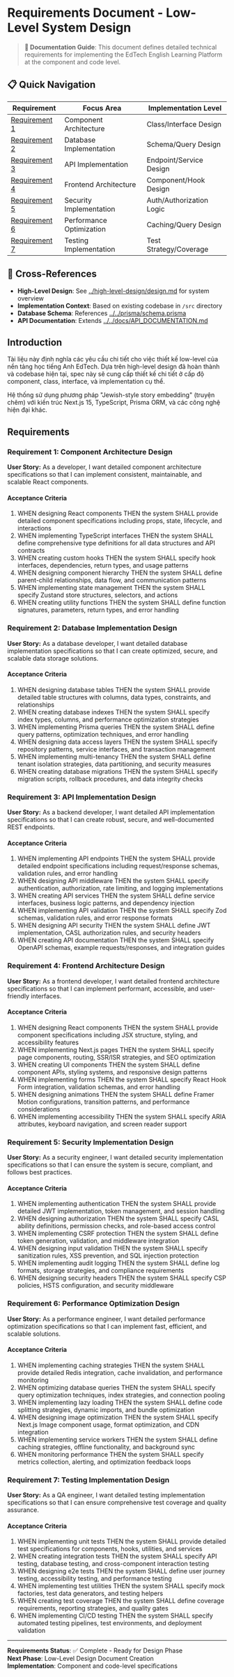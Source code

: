 # Requirements Document - Low-Level System Design

> **📖 Documentation Guide**: This document defines detailed technical requirements for implementing the EdTech English Learning Platform at the component and code level.

## 📋 Quick Navigation

| Requirement                     | Focus Area               | Implementation Level     |
| ------------------------------- | ------------------------ | ------------------------ |
| [Requirement 1](#requirement-1) | Component Architecture   | Class/Interface Design   |
| [Requirement 2](#requirement-2) | Database Implementation  | Schema/Query Design      |
| [Requirement 3](#requirement-3) | API Implementation       | Endpoint/Service Design  |
| [Requirement 4](#requirement-4) | Frontend Architecture    | Component/Hook Design    |
| [Requirement 5](#requirement-5) | Security Implementation  | Auth/Authorization Logic |
| [Requirement 6](#requirement-6) | Performance Optimization | Caching/Query Design     |
| [Requirement 7](#requirement-7) | Testing Implementation   | Test Strategy/Coverage   |

## 🔗 Cross-References

- **High-Level Design**: See [../high-level-design/design.md](../high-level-design/design.md) for system overview
- **Implementation Context**: Based on existing codebase in `/src` directory
- **Database Schema**: References [../../prisma/schema.prisma](../../prisma/schema.prisma)
- **API Documentation**: Extends [../../docs/API_DOCUMENTATION.md](../../docs/API_DOCUMENTATION.md)

## Introduction

Tài liệu này định nghĩa các yêu cầu chi tiết cho việc thiết kế low-level của nền tảng học tiếng Anh EdTech. Dựa trên high-level design đã hoàn thành và codebase hiện tại, spec này sẽ cung cấp thiết kế chi tiết ở cấp độ component, class, interface, và implementation cụ thể.

Hệ thống sử dụng phương pháp "Jewish-style story embedding" (truyện chêm) với kiến trúc Next.js 15, TypeScript, Prisma ORM, và các công nghệ hiện đại khác.

## Requirements

### Requirement 1: Component Architecture Design

**User Story:** As a developer, I want detailed component architecture specifications so that I can implement consistent, maintainable, and scalable React components.

#### Acceptance Criteria

1. WHEN designing React components THEN the system SHALL provide detailed component specifications including props, state, lifecycle, and interactions
2. WHEN implementing TypeScript interfaces THEN the system SHALL define comprehensive type definitions for all data structures and API contracts
3. WHEN creating custom hooks THEN the system SHALL specify hook interfaces, dependencies, return types, and usage patterns
4. WHEN designing component hierarchy THEN the system SHALL define parent-child relationships, data flow, and communication patterns
5. WHEN implementing state management THEN the system SHALL specify Zustand store structures, selectors, and actions
6. WHEN creating utility functions THEN the system SHALL define function signatures, parameters, return types, and error handling

### Requirement 2: Database Implementation Design

**User Story:** As a database developer, I want detailed database implementation specifications so that I can create optimized, secure, and scalable data storage solutions.

#### Acceptance Criteria

1. WHEN designing database tables THEN the system SHALL provide detailed table structures with columns, data types, constraints, and relationships
2. WHEN creating database indexes THEN the system SHALL specify index types, columns, and performance optimization strategies
3. WHEN implementing Prisma queries THEN the system SHALL define query patterns, optimization techniques, and error handling
4. WHEN designing data access layers THEN the system SHALL specify repository patterns, service interfaces, and transaction management
5. WHEN implementing multi-tenancy THEN the system SHALL define tenant isolation strategies, data partitioning, and security measures
6. WHEN creating database migrations THEN the system SHALL specify migration scripts, rollback procedures, and data integrity checks

### Requirement 3: API Implementation Design

**User Story:** As a backend developer, I want detailed API implementation specifications so that I can create robust, secure, and well-documented REST endpoints.

#### Acceptance Criteria

1. WHEN implementing API endpoints THEN the system SHALL provide detailed endpoint specifications including request/response schemas, validation rules, and error handling
2. WHEN designing API middleware THEN the system SHALL specify authentication, authorization, rate limiting, and logging implementations
3. WHEN creating API services THEN the system SHALL define service interfaces, business logic patterns, and dependency injection
4. WHEN implementing API validation THEN the system SHALL specify Zod schemas, validation rules, and error response formats
5. WHEN designing API security THEN the system SHALL define JWT implementation, CASL authorization rules, and security headers
6. WHEN creating API documentation THEN the system SHALL specify OpenAPI schemas, example requests/responses, and integration guides

### Requirement 4: Frontend Architecture Design

**User Story:** As a frontend developer, I want detailed frontend architecture specifications so that I can implement performant, accessible, and user-friendly interfaces.

#### Acceptance Criteria

1. WHEN designing React components THEN the system SHALL provide component specifications including JSX structure, styling, and accessibility features
2. WHEN implementing Next.js pages THEN the system SHALL specify page components, routing, SSR/ISR strategies, and SEO optimization
3. WHEN creating UI components THEN the system SHALL define component APIs, styling systems, and responsive design patterns
4. WHEN implementing forms THEN the system SHALL specify React Hook Form integration, validation schemas, and error handling
5. WHEN designing animations THEN the system SHALL define Framer Motion configurations, transition patterns, and performance considerations
6. WHEN implementing accessibility THEN the system SHALL specify ARIA attributes, keyboard navigation, and screen reader support

### Requirement 5: Security Implementation Design

**User Story:** As a security engineer, I want detailed security implementation specifications so that I can ensure the system is secure, compliant, and follows best practices.

#### Acceptance Criteria

1. WHEN implementing authentication THEN the system SHALL provide detailed JWT implementation, token management, and session handling
2. WHEN designing authorization THEN the system SHALL specify CASL ability definitions, permission checks, and role-based access control
3. WHEN implementing CSRF protection THEN the system SHALL define token generation, validation, and middleware integration
4. WHEN designing input validation THEN the system SHALL specify sanitization rules, XSS prevention, and SQL injection protection
5. WHEN implementing audit logging THEN the system SHALL define log formats, storage strategies, and compliance requirements
6. WHEN designing security headers THEN the system SHALL specify CSP policies, HSTS configuration, and security middleware

### Requirement 6: Performance Optimization Design

**User Story:** As a performance engineer, I want detailed performance optimization specifications so that I can implement fast, efficient, and scalable solutions.

#### Acceptance Criteria

1. WHEN implementing caching strategies THEN the system SHALL provide detailed Redis integration, cache invalidation, and performance monitoring
2. WHEN optimizing database queries THEN the system SHALL specify query optimization techniques, index strategies, and connection pooling
3. WHEN implementing lazy loading THEN the system SHALL define code splitting strategies, dynamic imports, and bundle optimization
4. WHEN designing image optimization THEN the system SHALL specify Next.js Image component usage, format optimization, and CDN integration
5. WHEN implementing service workers THEN the system SHALL define caching strategies, offline functionality, and background sync
6. WHEN monitoring performance THEN the system SHALL specify metrics collection, alerting, and optimization feedback loops

### Requirement 7: Testing Implementation Design

**User Story:** As a QA engineer, I want detailed testing implementation specifications so that I can ensure comprehensive test coverage and quality assurance.

#### Acceptance Criteria

1. WHEN implementing unit tests THEN the system SHALL provide detailed test specifications for components, hooks, utilities, and services
2. WHEN creating integration tests THEN the system SHALL specify API testing, database testing, and cross-component interaction testing
3. WHEN designing e2e tests THEN the system SHALL define user journey testing, accessibility testing, and performance testing
4. WHEN implementing test utilities THEN the system SHALL specify mock factories, test data generators, and testing helpers
5. WHEN creating test coverage THEN the system SHALL define coverage requirements, reporting strategies, and quality gates
6. WHEN implementing CI/CD testing THEN the system SHALL specify automated testing pipelines, test environments, and deployment validation

---

**Requirements Status**: ✅ Complete - Ready for Design Phase  
**Next Phase**: Low-Level Design Document Creation  
**Implementation**: Component and code-level specifications
